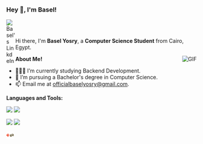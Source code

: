 <!-- <h3 title="hehehe"> Hi there! 👋</h3> -->

<!--
**BaselxD/BaselxD** is a ✨ _special_ ✨ repository because its `README.md` (this file) appears on your GitHub profile.

Here are some ideas to get you started:

- 🔭 I’m currently working on ...
- 🌱 I’m currently learning ...
- 👯 I’m looking to collaborate on ...
- 🤔 I’m looking for help with ...
- 💬 Ask me about ...
- 📫 How to reach me: ...
- 😄 Pronouns: ...
- ⚡ Fun fact: ...
-->
<h3 title="hehehe"> Hey 👋, I'm Basel!</h3>

<a href="https://www.linkedin.com/in/basel-yosry-27b464276/">
  <img align="left" alt="Basel's LinkdeIn" width="24px" src="https://scontent.fcai19-5.fna.fbcdn.net/v/t39.30808-6/277519684_10158675188522823_7436488509713286219_n.jpg?_nc_cat=1&ccb=1-7&_nc_sid=5f2048&_nc_ohc=__s8_j_F8SMAb5G23kC&_nc_ht=scontent.fcai19-5.fna&oh=00_AfBIWylBrz8cQtMkqfLoXCzovaJFcELIKs_tfYxXVyrbRw&oe=6617336B" />
</a>
<br>
<br />

Hi there, I'm **Basel Yosry**, a **Computer Science Student**  from Cairo, Egypt.
 <!-- Currently, I'm a Community Team Member 🙍🏽‍♂️ [@CallmeMehdi](https://github.com/CallmeMehdi), Kaggler 👨🏽‍💻 [@Kaggle](https://www.kaggle.com/mehdimabrouki), and an Artificial Intelligence intern 👨🏽‍💼.  -->

  <img align="right" alt="GIF" src="https://i.pinimg.com/originals/e4/26/70/e426702edf874b181aced1e2fa5c6cde.gif" />

**About Me!**

- 👨🏽‍💻 I’m currently studying Backend Development.
- 💼 I’m pursuing a Bachelor's degree in Computer Science.
- 📫 Email me at [officialbaselyosry@gmail.com](mailto:officialbaselyosry@gmail.com).
 <!--- 📝 See my [Curriculum Vitae](https://drive.google.com/file/d/1PxlxLA6vGXslYmwybcA_dlr4uQhq-tkm/view?usp=sharing) to get more info. -->


**Languages and Tools:**  


<code><img height="20" src="https://github.com/get-icon/geticon/raw/master/icons/c-plusplus.svg"></code>
<code><img height="20" src="https://e7.pngegg.com/pngimages/328/221/png-clipart-c-programming-language-logo-microsoft-visual-studio-net-framework-javascript-icon-purple-logo.png"></code>

<code><img height="20" src="https://e7.pngegg.com/pngimages/673/239/png-clipart-entity-framework-core-asp-net-core-net-framework-microsoft-blue-text.png"></code>
<code><img height="20" src="https://upload.wikimedia.org/wikipedia/commons/thumb/e/ee/.NET_Core_Logo.svg/512px-.NET_Core_Logo.svg.png"></code>

<code><img height="20" src="https://raw.githubusercontent.com/github/explore/80688e429a7d4ef2fca1e82350fe8e3517d3494d/topics/git/git.png"></code>
